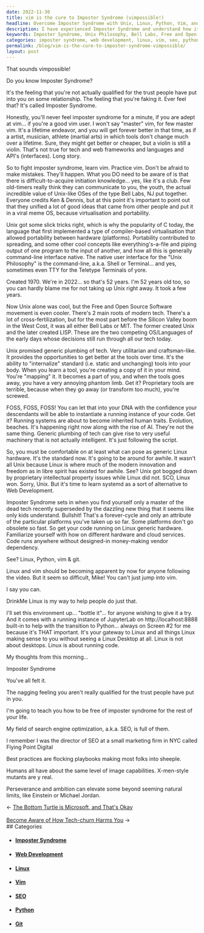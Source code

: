 ```yaml
---
date: 2022-11-30
title: vim is the cure to Imposter Syndrome (vimpossible!)
headline: Overcome Imposter Syndrome with Unix, Linux, Python, Vim, and Git!
description: I have experienced Imposter Syndrome and understand how it feels. I'm going to teach people how to be free of this feeling forever by providing an alternative to web development with Linux, Python, Vim, and Git. Vim is a lifetime endeavor and is the native user interface for the Unix Philosophy, created by Bell Labs in 1970, and the Free and Open Source Software movement provides the opportunity to get better with the tools over time.
keywords: Imposter Syndrome, Unix Philosophy, Bell Labs, Free and Open Source Software, Linux, Python, Vim, Git, SEO, Best Practices, Sheeple, Web Development, Perseverance, Ambition, Natural Limits
categories: imposter syndrome, web development, linux, vim, seo, python, git
permalink: /blog/vim-is-the-cure-to-imposter-syndrome-vimpossible/
layout: post
---
```



That sounds vimpossible!

Do you know Imposter Syndrome?

It's the feeling that you're not actually qualified for the trust people have
put into you on some relationship. The feeling that you're faking it. Ever feel
that? It's called Imposter Syndrome.

Honestly, you'll never feel imposter syndrome for a minute, if you are adept at
vim... if you're a good vim user. I won't say "master" vim, for few master vim.
It's a lifetime endeavor, and you will get forever better in that time, as if a
artist, musician, athlete (martial arts) in which tools don't change much over
a lifetime. Sure, they might get better or cheaper, but a violin is still a
violin. That's not true for tech and web frameworks and languages and API's
(interfaces). Long story.

So to fight imposter syndrome, learn vim. Practice vim. Don't be afraid to
make mistakes. They'll happen. What you DO need to be aware of is that there is
difficult-to-acquire initiation knowledge... yes, like it's a club. Few
old-timers really think they can communicate to you, the youth, the actual
incredible value of Unix-like OSes of the type Bell Labs, NJ put together.
Everyone credits Ken & Dennis, but at this point it's important to point out
that they unified a lot of good ideas that came from other people and put it in
a viral meme OS, because virtualisation and portability.

Unix got some slick tricks right, which is why the popularity of C today, the
language that first implemented a type of compiler-based virtualisation that
allowed portability between hardware (platforms). Portability contributed to
spreading, and some other cool concepts like everything's-a-file and piping
output of one program to the input of another, and how all this is generally
command-line interface native. The native user interface for the "Unix
Philosophy" is the command-line, a.k.a. Shell or Terminal... and yes, sometimes
even TTY for the Teletype Terminals of yore.

Created 1970. We're in 2022... so that's 52 years. I'm 52 years old too, so you
can hardly blame me for not taking up Unix right away. It took a few years.

Now Unix alone was cool, but the Free and Open Source Software movement is even
cooler. There's 2 main roots of modern tech. There's a lot of
cross-fertilization, but for the most part before the Silicon Valley boom in
the West Cost, it was all either Bell Labs or MIT. The former created Unix and
the later created LISP. These are the two competing OS/Languages of the early
days whose decisions still run through all our tech today.

Unix promised generic plumbing of tech. Very utilitarian and craftsman-like. It
provides the opportunities to get better at the tools over time. It's the
ability to "internalize" standard (i.e. static and unchanging) tools into your
body. When you learn a tool, you're creating a copy of it in your mind. You're
"mapping" it. It becomes a part of you, and when the tools goes away, you have
a very annoying phantom limb. Get it? Proprietary tools are terrible, because
when they go away (or transform too much), you're screwed.

FOSS, FOSS, FOSS! You can let that into your DNA with the confidence your
descendants will be able to instantiate a running instance of your code. Get
it? Running systems are about to become inherited human traits. Evolution,
beaches. It's happening right now along with the rise of AI. They're not the
same thing. Generic plumbing of tech can give rise to very useful machinery
that is not actually intelligent. It's just following the script.

So, you must be comfortable on at least what can pose as generic Linux
hardware. It's the standard now. It's going to be around for awhile. It wasn't
all Unix because Linux is where much of the modern innovation and freedom as in
libre spirit has existed for awhile. See? Unix got bogged down by proprietary
intellectual property issues while Linux did not. SCO, Linux won. Sorry, Unix.
But it's time to learn systemd as a sort of alternative to Web Development.

Imposter Syndrome sets in when you find yourself only a master of the dead tech
recently superseded by the dazzling new thing that it seems like only kids
understand. Bullshit! That's a forever-cycle and only an attribute of the
particular platforms you've taken up so far. Some platforms don't go obsolete
so fast. So get your code running on Linux generic hardware. Familiarize
yourself with how on different hardware and cloud services. Code runs anywhere
without designed-in money-making vendor dependency.

See? Linux, Python, vim & git.

Linux and vim should be becoming apparent by now for anyone following the
video. But it seem so difficult, Mike! You can't just jump into vim.

I say you can.

DrinkMe Linux is my way to help people do just that.

I'll set this environment up... "bottle it"... for anyone wishing to give it a
try. And it comes with a running instance of JupyterLab on
http://localhost:8888 built-in to help with the transition to Python... always
on Screen #2 for me because it's THAT important. It's your gateway to Linux and
all things Linux making sense to you without seeing a Linux Desktop at all.
Linux is not about desktops. Linux is about running code.

My thoughts from this morning...

Imposter Syndrome

You've all felt it.

The nagging feeling you aren't really qualified for the trust people have put
in you.

I'm going to teach you how to be free of imposter syndrome for the rest of your
life.

My field of search engine optimization, a.k.a. SEO, is full of them.

I remember I was the director of SEO at a small marketing firm in NYC called
Flying Point Digital

Best practices are flocking playbooks making most folks into sheeple.

Humans all have about the same level of image capabilities. X-men-style mutants
are y real.

Perseverance and ambition can elevate some beyond seeming natural limits, like
Einstein or Michael Jordan.


<div class="arrow-links"><div class="post-nav-prev"><span class="arrow">&larr;&nbsp;</span><a href="/blog/the-bottom-turtle-is-microsoft-and-that-s-okay/">The Bottom Turtle is Microsoft, and That's Okay</a></div> &nbsp; <div class="post-nav-next"><a href="/blog/become-aware-of-how-tech-churn-harms-you/">Become Aware of How Tech-churn Harms You</a><span class="arrow">&nbsp;&rarr;</span></div></div>
## Categories

<ul>
<li><h4><a href='/imposter-syndrome/'>Imposter Syndrome</a></h4></li>
<li><h4><a href='/web-development/'>Web Development</a></h4></li>
<li><h4><a href='/linux/'>Linux</a></h4></li>
<li><h4><a href='/vim/'>Vim</a></h4></li>
<li><h4><a href='/seo/'>SEO</a></h4></li>
<li><h4><a href='/python/'>Python</a></h4></li>
<li><h4><a href='/git/'>Git</a></h4></li></ul>